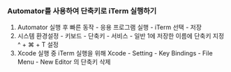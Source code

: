 ### Automator를 사용하여 단축키로 iTerm 실행하기

1. Automator 실행 후 빠른 동작 - 응용 프로그램 실행 - iTerm 선택 - 저장
2. 시스템 환경설정 - 키보드 - 단축키 - 서비스 - 일반 1에 저장한 이름에 단축키 지정 ^ + ⌘ + T 설정
3. Xcode 실행 중 iTerm 실행을 위해 Xcode - Setting - Key Bindings - File Menu - New Editor 의 단축키 삭제

